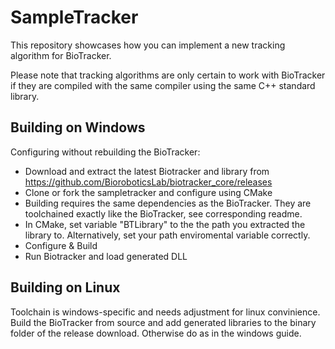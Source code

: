 # SampleTracker

This repository showcases how you can implement a new tracking algorithm for BioTracker. 

Please note that tracking algorithms are only certain to work with BioTracker if they are compiled
with the same compiler using the same C++ standard library. 

## Building on Windows

Configuring without rebuilding the BioTracker:  
- Download and extract the latest Biotracker and library from https://github.com/BioroboticsLab/biotracker_core/releases  
- Clone or fork the sampletracker and configure using CMake
- Building requires the same dependencies as the BioTracker. They are toolchained exactly like the BioTracker, see corresponding readme. 
- In CMake, set variable "BTLibrary" to the the path you extracted the library to. Alternatively, set your path enviromental variable correctly.
- Configure & Build
- Run Biotracker and load generated DLL

## Building on Linux

Toolchain is windows-specific and needs adjustment for linux convinience.  
Build the BioTracker from source and add generated libraries to the binary folder of the release download.
Otherwise do as in the windows guide.